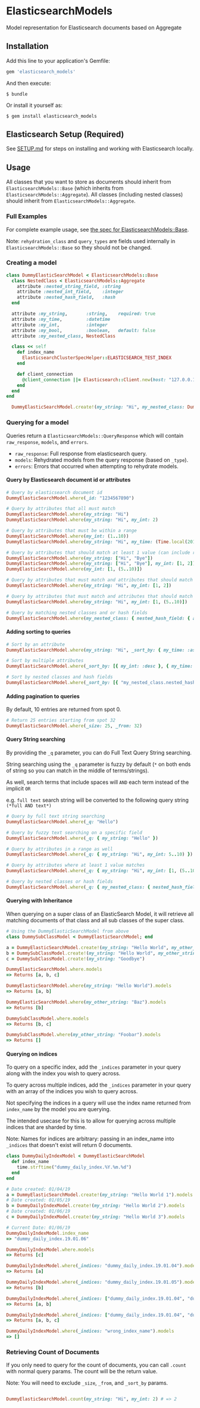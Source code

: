 # ElasticsearchModels
Model representation for Elasticsearch documents based on Aggregate

## Installation

Add this line to your application's Gemfile:

```ruby
gem 'elasticsearch_models'
```

And then execute:

```shell
$ bundle
```

Or install it yourself as:

```shell
$ gem install elasticsearch_models
```

## Elasticsearch Setup (Required)
See [SETUP.md]("https://github.com/Invoca/elasticsearch_models/blob/master/SETUP.md") for steps on installing and working with Elasticsearch locally.

## Usage
All classes that you want to store as documents should inherit from `ElasticsearchModels::Base` (which inherits from `ElasticsearchModels::Aggregate`). All classes (including nested classes) should inherit from `ElasticsearchModels::Aggregate`.

### Full Examples
For complete example usage, see [the spec for ElasticsearchModels::Base]("https://github.com/Invoca/elasticsearch_models/blob/master/spec/base_spec.rb").

Note: `rehydration_class` and `query_types` are fields used internally in `ElasticsearchModels::Base` so they should not be changed.

### Creating a model
```ruby
class DummyElasticSearchModel < ElasticsearchModels::Base
  class NestedClass < ElasticsearchModels::Aggregate
    attribute :nested_string_field, :string
    attribute :nested_int_field,    :integer
    attribute :nested_hash_field,   :hash
  end

  attribute :my_string,       :string,    required: true
  attribute :my_time,         :datetime
  attribute :my_int,          :integer
  attribute :my_bool,         :boolean,   default: false
  attribute :my_nested_class, NestedClass

  class << self
    def index_name
      ElasticsearchClusterSpecHelper::ELASTICSEARCH_TEST_INDEX
    end

    def client_connection
      @client_connection ||= Elasticsearch::Client.new(host: "127.0.0.1", port: ENV["ELASTICSEARCH_TEST_PORT"] || 9250, scheme: "http")
    end
  end
end
```

```ruby
  DummyElasticSearchModel.create!(my_string: "Hi", my_nested_class: DummyElasticSearchModel::NestedClass.new(nested_int_field: 5, nested_hash_field: { "a" => 1, "b" => 2 }))
```

### Querying for a model
Queries return a `ElasticsearchModels::QueryResponse` which will contain `raw_response`, `models`, and `errors`.
* `raw_response`: Full response from elasticsearch query.
* `models`: Rehydrated models from the query response (based on `_type`).
* `errors`: Errors that occurred when attempting to rehydrate models.

#### Query by Elasticsearch document id or attributes

```ruby
# Query by elasticsearch document id
DummyElasticSearchModel.where(_id: "1234567890")

# Query by attributes that all must match
DummyElasticSearchModel.where(my_string: "Hi")
DummyElasticSearchModel.where(my_string: "Hi", my_int: 2)

# Query by attributes that must be within a range
DummyElasticSearchModel.where(my_int: (1..10))
DummyElasticSearchModel.where(my_string: "Hi", my_time: (Time.local(2018, 12, 12)..Time.local(2018, 12, 13)))

# Query by attributes that should match at least 1 value (can include ranges)
DummyElasticSearchModel.where(my_string: ["Hi", "Bye"])
DummyElasticSearchModel.where(my_string: ["Hi", "Bye"], my_int: [1, 2])
DummyElasticSearchModel.where(my_int: [1, (5..10)])

# Query by attributes that must match and attributes that should match at least 1 value
DummyElasticSearchModel.where(my_string: "Hi", my_int: [1, 2])

# Query by attributes that must match and attributes that should match at least 1 value (can include ranges)
DummyElasticSearchModel.where(my_string: "Hi", my_int: [1, (5..10)])

# Query by matching nested classes and or hash fields
DummyElasticSearchModel.where(my_nested_class: { nested_hash_field: { a: 1, b: 2 } })
```

#### Adding sorting to queries

```ruby
# Sort by an attribute
DummyElasticSearchModel.where(my_string: "Hi", _sort_by: { my_time: :asc })

# Sort by multiple attributes
DummyElasticSearchModel.where(_sort_by: [{ my_int: :desc }, { my_time: :asc }])

# Sort by nested classes and hash fields
DummyElasticSearchModel.where(_sort_by: [{ "my_nested_class.nested_hash_field.a.b" => :desc })
```

#### Adding pagination to queries
By default, 10 entries are returned from spot 0.

```ruby
# Return 25 entries starting from spot 32
DummyElasticSearchModel.where(_size: 25, _from: 32)
```

#### Query String searching
By providing the `_q` parameter, you can do Full Text Query String searching.

String searching using the `_q` parameter is fuzzy by default (`*` on both ends of string so you can match in the middle of terms/strings). 

As well, search terms that include spaces will `AND` each term instead of the implicit `OR`

e.g. `full text` search string will be converted to the following query string `(*full AND text*)`
```ruby
# Query by full text string searching
DummyElasticSearchModel.where(_q: "Hello")

# Query by fuzzy text searching on a specific field
DummyElasticSearchModel.where(_q: { my_string: "Hello" })

# Query by attributes in a range as well
DummyElasticSearchModel.where(_q: { my_string: "Hi", my_int: 5..10) })

# Query by attributes where at least 1 value matches
DummyElasticSearchModel.where(_q: { my_string: "Hi", my_int: [1, (5..10)] })

# Query by nested classes or hash fields
DummyElasticSearchModel.where(_q: { my_nested_class: { nested_hash_field: { a: 1, b: 2 } } })
```

#### Querying with Inheritance
When querying on a super class of an ElasticSearch Model, it will retrieve all matching documents of that class and all sub classes of the super class.
```ruby
# Using the DummyElasticSearchModel from above
class DummySubClassModel < DummyElasticSearchModel; end

a = DummyElasticSearchModel.create!(my_string: "Hello World", my_other_string: "Foobar")
b = DummySubClassModel.create!(my_string: "Hello World", my_other_string: "Baz")
c = DummySubClassModel.create!(my_string: "Goodbye")

DummyElasticSearchModel.where.models
=> Returns [a, b, c]

DummyElasticSearchModel.where(my_string: "Hello World").models
=> Returns [a, b]

DummyElasticSearchModel.where(my_other_string: "Baz").models
=> Returns [b]

DummySubClassModel.where.models
=> Returns [b, c]

DummySubClassModel.where(my_other_string: "Foobar").models
=> Returns []
```

#### Querying on indices
To query on a specific index, add the `_indices` parameter in your query along with the index you wish to query across.

To query across multiple indices, add the `_indices` parameter in your query with an array of the indices you wish to query across.

Not specifying the indices in a query will use the index name returned from `index_name` by the model you are querying.

The intended usecase for this is to allow for querying across multiple indices that are sharded by time.

Note: Names for indices are arbitrary: passing in an index_name into `_indices` that doesn't exist will return 0 documents.
```ruby
class DummyDailyIndexModel < DummyElasticSearchModel
  def index_name
    time.strftime("dummy_daily_index.%Y.%m.%d")
  end
end

# Date created: 01/04/19
a = DummyElasticSearchModel.create!(my_string: "Hello World 1").models
# Date created: 01/05/19
b = DummyDailyIndexModel.create!(my_string: "Hello World 2").models
# Date created: 01/06/19
c = DummyDailyIndexModel.create!(my_string: "Hello World 3").models

# Current Date: 01/06/19
DummyDailyIndexModel.index_name
=> "dummy_daily_index.19.01.06"

DummyDailyIndexModel.where.models
=> Returns [c]

DummyDailyIndexModel.where(_indices: "dummy_daily_index.19.01.04").models
=> Returns [a]

DummyDailyIndexModel.where(_indices: "dummy_daily_index.19.01.05").models
=> Returns [b]

DummyDailyIndexModel.where(_indices: ["dummy_daily_index.19.01.04", "dummy_daily_index.19.01.05"]).models
=> Returns [a, b]

DummyDailyIndexModel.where(_indices: ["dummy_daily_index.19.01.04", "dummy_daily_index.19.01.05", "dummy_daily_index.19.01.06"]).models
=> Returns [a, b, c]

DummyDailyIndexModel.where(_indices: "wrong_index_name").models
=> []
```

### Retrieving Count of Documents
If you only need to query for the count of documents, you can call `.count` with normal query params. The count will be the return value.

Note: You will need to exclude `_size`, `_from`, and `_sort_by` params.

```ruby

DummyElasticSearchModel.count(my_string: "Hi", my_int: 2) # => 2
```
